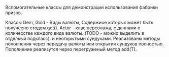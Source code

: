 Вспомогательные классы для демонстрации использования фабрики призов.

Классы Gem, Gold - Виды валюты, Содержиое которых может быть получеено етодом get().
Actor - клас персонажа, с даннами о количесстве каждого вида валюты. (TODO - можно выделить в отдельый подкласс). и неоткрытыми сундуками.
Реализованы методы пополнения через передачу валюты или открытия сундуков полностью.
Пополнение реализутся через перегруженый метод add(T).


 